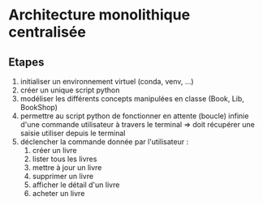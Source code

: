 # Architecture monolithique centralisée

## Etapes

1. initialiser un environnement virtuel (conda, venv, ...)
2. créer un unique script python
3. modéliser les différents concepts manipulées en classe (Book, Lib, BookShop)
4. permettre au script python de fonctionner en attente (boucle) infinie d'une commande utilisateur à travers le terminal => doit récupérer une saisie utiliser depuis le terminal
5. déclencher la commande donnée par l'utilisateur :
   1. créer un livre
   2. lister tous les livres
   3. mettre à jour un livre
   4. supprimer un livre
   5. afficher le détail d'un livre
   6. acheter un livre



